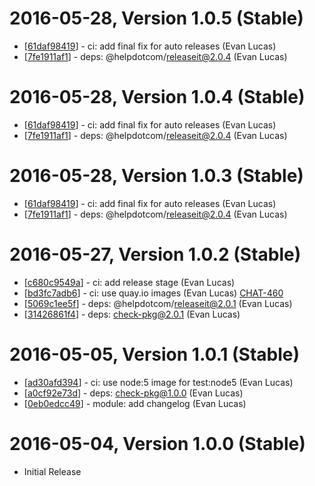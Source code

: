 # 2016-05-28, Version 1.0.5 (Stable)

* [[61daf98419](https://git.help.com/common-backend/is/commit/61daf98419)] - ci: add final fix for auto releases (Evan Lucas)
* [[7fe1911af1](https://git.help.com/common-backend/is/commit/7fe1911af1)] - deps: @helpdotcom/releaseit@2.0.4 (Evan Lucas)

# 2016-05-28, Version 1.0.4 (Stable)

* [[61daf98419](https://git.help.com/common-backend/is/commit/61daf98419)] - ci: add final fix for auto releases (Evan Lucas)
* [[7fe1911af1](https://git.help.com/common-backend/is/commit/7fe1911af1)] - deps: @helpdotcom/releaseit@2.0.4 (Evan Lucas)

# 2016-05-28, Version 1.0.3 (Stable)

* [[61daf98419](https://git.help.com/common-backend/is/commit/61daf98419)] - ci: add final fix for auto releases (Evan Lucas)
* [[7fe1911af1](https://git.help.com/common-backend/is/commit/7fe1911af1)] - deps: @helpdotcom/releaseit@2.0.4 (Evan Lucas)

# 2016-05-27, Version 1.0.2 (Stable)

* [[c680c9549a](https://git.help.com/common-backend/is/commit/c680c9549a)] - ci: add release stage (Evan Lucas)
* [[bd3fc7adb6](https://git.help.com/common-backend/is/commit/bd3fc7adb6)] - ci: use quay.io images (Evan Lucas) [CHAT-460](https://helpdotcom.atlassian.net/browse/CHAT-460)
* [[5069c1ee5f](https://git.help.com/common-backend/is/commit/5069c1ee5f)] - deps: @helpdotcom/releaseit@2.0.1 (Evan Lucas)
* [[31426861f4](https://git.help.com/common-backend/is/commit/31426861f4)] - deps: check-pkg@2.0.1 (Evan Lucas)

# 2016-05-05, Version 1.0.1 (Stable)

* [[ad30afd394](https://git.help.com/common-backend/is/commit/ad30afd394)] - ci: use node:5 image for test:node5 (Evan Lucas)
* [[a0cf92e73d](https://git.help.com/common-backend/is/commit/a0cf92e73d)] - deps: check-pkg@1.0.0 (Evan Lucas)
* [[0eb0edcc49](https://git.help.com/common-backend/is/commit/0eb0edcc49)] - module: add changelog (Evan Lucas)

# 2016-05-04, Version 1.0.0 (Stable)

* Initial Release

